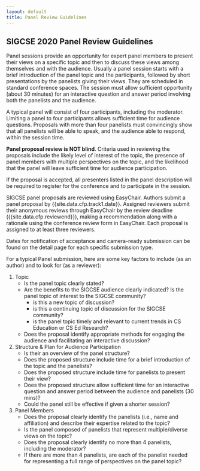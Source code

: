 ```yaml
---
layout: default
title: Panel Review Guidelines
---
```


## SIGCSE 2020 Panel Review Guidelines

Panel sessions provide an opportunity for expert panel members to present their views on a specific topic and then to discuss these views among themselves and with the audience. Usually a panel session starts with a brief introduction of the panel topic and the participants, followed by short presentations by the panelists giving their views. They are scheduled in standard conference spaces. The session must allow sufficient opportunity (about 30 minutes) for an interactive question and answer period involving both the panelists and the audience.

A typical panel will consist of four participants, including the moderator. Limiting a panel to four participants allows sufficient time for audience questions. Proposals with more than four panelists must convincingly show that all panelists will be able to speak, and the audience able to respond, within the session time.

**Panel proposal review is NOT blind**. Criteria used in reviewing the proposals include the likely level of interest of the topic, the presence of panel members with multiple perspectives on the topic, and the likelihood that the panel will leave sufficient time for audience participation.

If the proposal is accepted, all presenters listed in the panel description will be required to register for the conference and to participate in the session.

SIGCSE panel proposals are reviewed using EasyChair. Authors submit a panel proposal by {{site.data.cfp.track1.date}}. Assigned reviewers submit their anonymous reviews through EasyChair by the review deadline ({{site.data.cfp.reviewend}}), making a recommendation along with a rationale using the conference review form in EasyChair. Each proposal is assigned to at least three reviewers.

Dates for notification of acceptance and camera-ready submission can be found on the detail page for each specific submission type.

For a typical Panel submission, here are some key factors to include (as an author) and to look for (as a reviewer):

1. Topic
    - Is the panel topic clearly stated? 
    - Are the benefits to the SIGCSE audience clearly indicated? Is the panel topic of interest to the SIGCSE community?
        - is this a new topic of discussion?
        - is this a continuing topic of discussion for the SIGCSE community?
        - is the panel topic timely and relevant to current trends in CS Education or CS Ed Research?
    - Does the proposal identify appropriate methods for engaging the audience and facilitating an interactive discussion?
2. Structure & Plan for Audience Participation
    - Is their an overview of the panel structure?
    - Does the proposed structure include time for a brief introduction of the topic and the panelists?
    - Does the proposed structure include time for panelists to present their view?
    - Does the proposed structure allow sufficient time for an interactive question and answer period between the audience and panelists (30 mins)?
	- Could the panel still be effective if given a shorter session?
3. Panel Members
    - Does the proposal clearly identify the panelists (i.e., name and affiliation) and describe their expertise related to the topic?
    - Is the panel composed of panelists that represent multiple/diverse views on the topic?
    - Does the proposal clearly identify no more than 4 panelists, including the moderator? 
    - If there are more than 4 panelists, are each of the panelist needed for representing a full range of perspectives on the panel topic?
